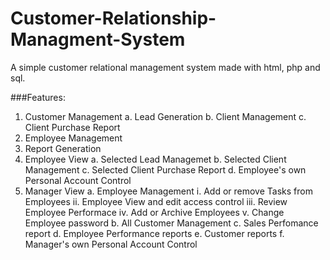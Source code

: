 # Customer-Relationship-Managment-System
A simple customer relational management system made with html, php and sql.

###Features:
1. Customer Management
  a. Lead Generation
  b. Client Management
  c. Client Purchase Report
2. Employee Management
3. Report Generation
4. Employee View
  a. Selected Lead Managemet
  b. Selected Client Management
  c. Selected Client Purchase Report
  d. Employee's own Personal Account Control
5. Manager View
  a. Employee Management
    i. Add or remove Tasks from Employees
    ii. Employee View and edit access control
    iii. Review Employee Performace
    iv. Add or Archive Employees
    v. Change Employee password
  b. All Customer Management
  c. Sales Perfomance report
  d. Employee Performance reports
  e. Customer reports
  f. Manager's own Personal Account Control


